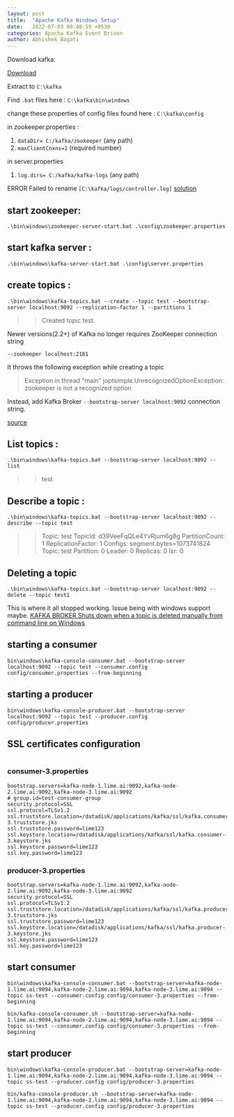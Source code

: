 ```yaml
---
layout: post
title:  "Apache Kafka Windows Setup"
date:   2022-07-03 00:48:59 +0530
categories: Apacha Kafka Event Driven
author: Abhishek Bagati
---
```


Download kafka: 

<a href="https://kafka.apache.org/downloads">Download</a>

Extract to `C:\kafka`

Find `.bat` files here : `C:\kafka\bin\windows`

change these properties of config files found here : `C:\kafka\config`

in zookeeper.properties :
1. `dataDir= C:/kafka/zookeeper` (any path)
2. `maxClientCnxns=1` (required number)

in server.properties
1. `log.dirs= C:/kafka/kafka-logs` (any path)

ERROR Failed to rename `[C:\kafka/logs/controller.log]`
<a href=https://stackoverflow.com/questions/68466796/issue-with-log4j-1-2-17-version-while-renaming-kafka-log-files-on-windows>solution</a>

## start zookeeper:

`.\bin\windows\zookeeper-server-start.bat .\config\zookeeper.properties`

## start kafka server :

`.\bin\windows\kafka-server-start.bat .\config\server.properties`

## create topics :

```
.\bin\windows\kafka-topics.bat --create --topic test --bootstrap-server localhost:9092 --replication-factor 1 --partitions 1
```

>> Created topic test.


Newer versions(2.2+) of Kafka no longer requires ZooKeeper connection string

`--zookeeper localhost:2181` 

It throws the following exception while creating a topic

> Exception in thread "main" joptsimple.UnrecognizedOptionException:
> zookeeper is not a recognized option

Instead, add Kafka Broker `--bootstrap-server localhost:9092` connection string.


<a href="https://stackoverflow.com/questions/69297020/exception-in-thread-main-joptsimple-unrecognizedoptionexception-zookeeper-is">source</a>



## List topics :

```
.\bin\windows\kafka-topics.bat --bootstrap-server localhost:9092 --list
```

>> test


## Describe a topic :

```
.\bin\windows\kafka-topics.bat --bootstrap-server localhost:9092 --describe --topic test 
```

>> Topic: test     TopicId: d39VeeFqQLe4YvRjum6g8g PartitionCount: 1       ReplicationFactor: 1    Configs: segment.bytes=1073741824
        Topic: test     Partition: 0    Leader: 0       Replicas: 0     Isr: 0

## Deleting a topic

```
.\bin\windows\kafka-topics.bat --bootstrap-server localhost:9092 --delete --topic test1 
```

This is where it all stopped working. Issue being with windows support maybe.
<a href="https://issues.apache.org/jira/browse/KAFKA-10419">KAFKA BROKER Shuts down when a topic is deleted manually from command line on Windows </a>


## starting a consumer

```
bin\windows\kafka-console-consumer.bat --bootstrap-server localhost:9092 --topic test --consumer.config config/consumer.properties --from-beginning
```

## starting a producer

```
bin\windows\kafka-console-producer.bat --bootstrap-server localhost:9092 --topic test --producer.config config/producer.properties
```

## SSL certificates configuration

```

```

### consumer-3.properties

```
bootstrap.servers=kafka-node-1.lime.ai:9092,kafka-node-2.lime.ai:9092,kafka-node-3.lime.ai:9092
# group.id=test-consumer-group
security.protocol=SSL
ssl.protocol=TLSv1.2
ssl.truststore.location=/datadisk/applications/kafka/ssl/kafka.consumer-3.truststore.jks
ssl.truststore.password=lime123
ssl.keystore.location=/datadisk/applications/kafka/ssl/kafka.consumer-3.keystore.jks
ssl.keystore.password=lime123
ssl.key.password=lime123

```

### producer-3.properties

```
bootstrap.servers=kafka-node-1.lime.ai:9092,kafka-node-2.lime.ai:9092,kafka-node-3.lime.ai:9092
security.protocol=SSL
ssl.protocol=TLSv1.2
ssl.truststore.location=/datadisk/applications/kafka/ssl/kafka.producer-3.truststore.jks
ssl.truststore.password=lime123
ssl.keystore.location=/datadisk/applications/kafka/ssl/kafka.producer-3.keystore.jks
ssl.keystore.password=lime123
ssl.key.password=lime123

```
## start consumer

```
bin\windows\kafka-console-consumer.bat --bootstrap-server=kafka-node-1.lime.ai:9094,kafka-node-2.lime.ai:9094,kafka-node-3.lime.ai:9094 --topic ss-test --consumer.config config/consumer-3.properties --from-beginning
```
```
bin/kafka-console-consumer.sh --bootstrap-server=kafka-node-1.lime.ai:9094,kafka-node-2.lime.ai:9094,kafka-node-3.lime.ai:9094 --topic ss-test --consumer.config config/consumer-3.properties --from-beginning
```

## start producer

```
bin\windows\kafka-console-producer.bat --bootstrap-server=kafka-node-1.lime.ai:9094,kafka-node-2.lime.ai:9094,kafka-node-3.lime.ai:9094 --topic ss-test --producer.config config/producer-3.properties
```
```
bin/kafka-console-producer.sh --bootstrap-server=kafka-node-1.lime.ai:9094,kafka-node-2.lime.ai:9094,kafka-node-3.lime.ai:9094 --topic ss-test --producer.config config/producer-3.properties
```

